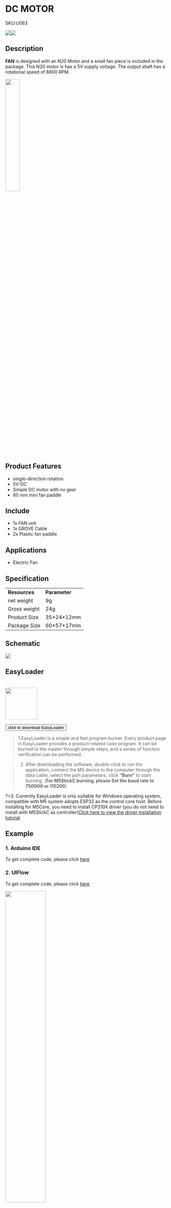 # DC MOTOR

<el-tag effect="plain">SKU:U063</el-tag>

<div class="product_pic"><img src="assets/img/product_pics/unit/fan/unit_fan_01.webp"><img src="assets/img/product_pics/unit/fan/unit_fan_02.webp"></div>

## Description

**FAN** is designed with an N20 Motor and a small fan piece is included in the package.
This N20 motor is has a 5V supply voltage. The output shaft has a rotational speed of 8800 RPM.

<img src="assets/img/product_pics/unit/fan/unit_fan_03.webp" width="30%" height="30%">

## Product Features

- single-direction rotation
- 5V-DC
- Simple DC motor with no gear
- 60 mm mini fan paddle

## Include

- 1x FAN unit
- 1x GROVE Cable
- 2x Plastic fan paddle 

## Applications

- Electric Fan

## Specification

<table>
   <tr style="font-weight:bold">
      <td>Resources</td>
      <td>Parameter</td>
   </tr>
   <tr>
      <td>net weight</td>
      <td>9g</td>
   </tr>
   <tr>
      <td>Gross weight</td>
      <td>24g</td>
   </tr>
   <tr>
      <td>Product Size</td>
      <td>35*24*12mm</td>
   </tr>
   <tr>
      <td>Package Size</td>
      <td>60*57*17mm</td>
   </tr>
 </table>

## Schematic

<img src="assets/img/product_pics/unit/fan/unit_fan_04.webp">

## EasyLoader

<img src="https://m5stack.oss-cn-shenzhen.aliyuncs.com/image/EasyLoader_logo.webp" width="100px" style="margin-top:20px">

<a href="https://m5stack.oss-cn-shenzhen.aliyuncs.com/EasyLoader/Unit/EasyLoader_FAN.exe"><button type="button" class="btn btn-primary">click to download EasyLoader</button></a>

>1.EasyLoader is a simple and fast program burner. Every product page in EasyLoader provides a product-related case program. It can be burned to the master through simple steps, and a series of function verification can be performed. .

>2. After downloading the software, double-click to run the application, connect the M5 device to the computer through the data cable, select the port parameters, click **"Burn"** to start burning. (**For M5StickC burning, please Set the baud rate to 750000 or 115200**)

?>3. Currently EasyLoader is only suitable for Windows operating system, compatible with M5 system adopts ESP32 as the control core host. Before installing for M5Core, you need to install CP210X driver (you do not need to install with M5StickC as controller)[Click here to view the driver installation tutorial](en/related_documents/M5Burner#install-usb-driver)

## Example

### 1. Arduino IDE

To get complete code, please click [here](https://github.com/m5stack/M5Stack/tree/master/examples/Unit/FAN)

### 2. UIFlow

To get complete code, please click [here](https://github.com/m5stack/M5-ProductExampleCodes/tree/master/Unit/FAN/UIFlow)

<img src="assets/img/product_pics/unit/fan/fan.webp" width="50%" height="50%">

<script>

   var purchase_link = 'https://m5stack.com/collections/m5-unit/products/mini-fan-unit?variant=17365249785946';


   anchor_search(purchase_link);
   scrollFunc();

</script>